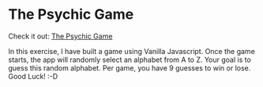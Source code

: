 # The Psychic Game

Check it out: [The Psychic Game](https://hoomanfor.github.io/psychic-game/)

In this exercise, I have built a game using Vanilla Javascript. Once the game starts, the app will randomly select an alphabet from A to Z. Your goal is to guess this random alphabet. Per game, you have 9 guesses to win or lose. Good Luck! :-D 
